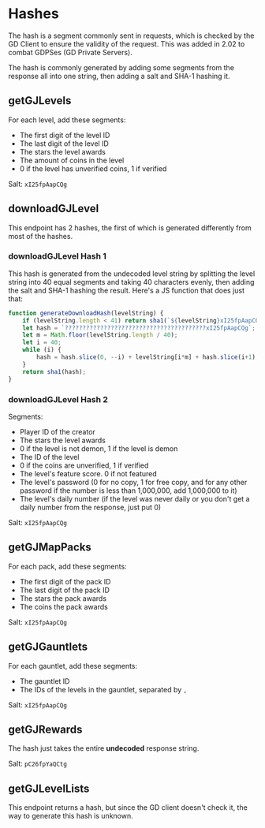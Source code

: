 # Hashes

The hash is a segment commonly sent in requests, which is checked by the GD Client to ensure the validity of the request. This was added in 2.02 to combat GDPSes (GD Private Servers).

The hash is commonly generated by adding some segments from the response all into one string, then adding a salt and SHA-1 hashing it.

## getGJLevels

For each level, add these segments:

- The first digit of the level ID
- The last digit of the level ID
- The stars the level awards
- The amount of coins in the level
- 0 if the level has unverified coins, 1 if verified

Salt: `xI25fpAapCQg`

## downloadGJLevel

This endpoint has 2 hashes, the first of which is generated differently from most of the hashes.

### downloadGJLevel Hash 1

This hash is generated from the undecoded level string by splitting the level string into 40 equal segments and taking 40 characters evenly, then adding the salt and SHA-1 hashing the result. Here's a JS function that does just that:

```js
function generateDownloadHash(levelString) {
    if (levelString.length < 41) return sha1(`${levelString}xI25fpAapCQg`);
    let hash = `????????????????????????????????????????xI25fpAapCQg`;
    let m = Math.floor(levelString.length / 40);
    let i = 40;
    while (i) {
        hash = hash.slice(0, --i) + levelString[i*m] + hash.slice(i+1);
    }
    return sha1(hash);
}
```

### downloadGJLevel Hash 2

Segments:

- Player ID of the creator
- The stars the level awards
- 0 if the level is not demon, 1 if the level is demon
- The ID of the level
- 0 if the coins are unverified, 1 if verified
- The level's feature score. 0 if not featured
- The level's password (0 for no copy, 1 for free copy, and for any other password if the number is less than 1,000,000, add 1,000,000 to it)
- The level's daily number (if the level was never daily or you don't get a daily number from the response, just put 0)
  
Salt: `xI25fpAapCQg`

## getGJMapPacks

For each pack, add these segments:

- The first digit of the pack ID
- The last digit of the pack ID
- The stars the pack awards
- The coins the pack awards

Salt: `xI25fpAapCQg`

## getGJGauntlets

For each gauntlet, add these segments:

- The gauntlet ID
- The IDs of the levels in the gauntlet, separated by `,`

Salt: `xI25fpAapCQg`

## getGJRewards

The hash just takes the entire **undecoded** response string.

Salt: `pC26fpYaQCtg`

## getGJLevelLists

This endpoint returns a hash, but since the GD client doesn't check it, the way to generate this hash is unknown.
